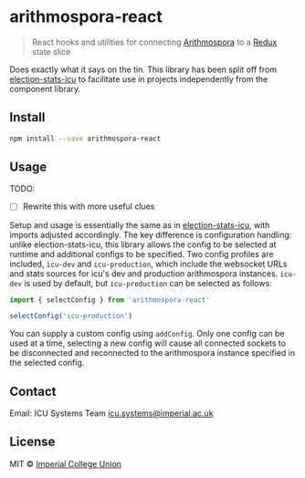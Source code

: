 # arithmospora-react
> React hooks and utilities for connecting [Arithmospora](https://github.com/icunion/arithmospora) to a [Redux](https://redux.js.org/) state slice

Does exactly what it says on the tin. This library has been split off from [election-stats-icu](https://github.com/icunion/election-stats-icu) to facilitate use in projects independently from the component library.

## Install

```bash
npm install --save arithmospora-react
```

## Usage

TODO:

- [ ] Rewrite this with more useful clues

Setup and usage is essentially the same as in [election-stats-icu](https://github.com/icunion/election-stats-icu), with imports adjusted accordingly. The key difference is configuration handling: unlike election-stats-icu, this library allows the config to be selected at runtime and additional configs to be specified. Two config profiles are included, `icu-dev` and `icu-production`, which include the websocket URLs and stats sources for icu's dev and production arithmospora instances. `icu-dev` is used by default, but `icu-production` can be selected as follows:

```js
import { selectConfig } from 'arithmospora-react'

selectConfig('icu-production')
```

You can supply a custom config using `addConfig`. Only one config can be used at a time, selecting a new config will cause all connected sockets to be disconnected and reconnected to the arithmospora instance specified in the selected config.

## Contact

Email: ICU Systems Team [icu.systems@imperial.ac.uk](mailto:icu.systems@imperial.ac.uk)

## License

MIT © [Imperial College Union](https://www.imperialcollegeunion.org)
